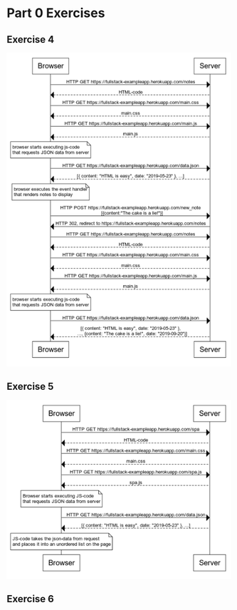 # Part 0 Exercises
## Exercise 4
![Exercise 4 Sequence diagram](https://github.com/sinyman/HY-Fullstack-2019/blob/master/part0/Exercise4.png)

## Exercise 5
![Exercise 5 Sequence diagram](./Exercise5.png)

## Exercise 6

